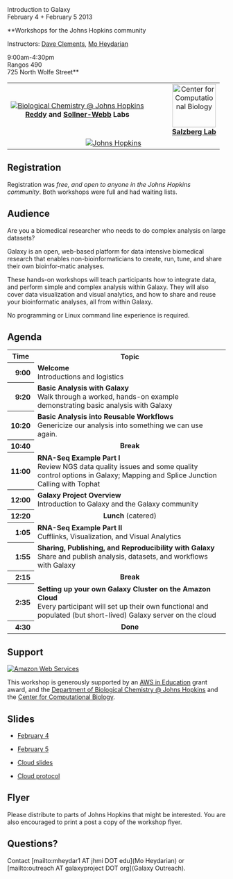 <div class='center'>
<div class='title'>Introduction to Galaxy<br />February 4 + February 5 2013</div>

**Workshops for the Johns Hopkins community

Instructors: [Dave Clements](/src/DaveClements/index.md), [Mo Heydarian](http://epigenetics.jhu.edu/?section=personnelPages&personID=26)

9:00am-4:30pm<br />
Rangos 490<br />
725 North Wolfe Street**

<table>
  <tr>
    <td style=" border: none; text-align: center; vertical-align: middle;"> <a href='http://biolchem.bs.jhmi.edu/'><img src="/src/Images/Logos/JohnsHopkinsBioChem.png" alt="Biological Chemistry @ Johns Hopkins"  /></a><br /><strong><a href='http://biolchem.bs.jhmi.edu/bcmb/Pages/faculty/faculty_detail.aspx?FID=343'>Reddy</a> and <a href='http://biolchem.bs.jhmi.edu/bcmb/Pages/faculty/faculty_detail.aspx?FID=82'>Sollner-Webb</a> Labs</strong> </td>
    <td style=" border: none; text-align: center; vertical-align: middle; width: 10%;"> </td>
    <td style=" border: none; text-align: center; vertical-align: middle;"> <a href='http://ccb.jhu.edu/'><img src="/src/Images/Logos/JohnsHopkinsCCB.png" alt="Center for Computational Biology" height="100" /></a><br /><strong><a href='http://bioinformatics.igm.jhmi.edu/salzberg/Salzberg/Salzberg_Lab_Home.html'>Salzberg Lab</a></strong> </td>
  </tr>
  <tr>
    <td colspan=3 style=" border: none; text-align: center; vertical-align: middle;"> <a href='http://jhmi.edu/'><img src="/src/Images/Logos/JohnsHopkins.png" alt="Johns Hopkins"  /></a> </td>
  </tr>
</table>


</div>

## Registration

Registration was *free, and open to anyone in the Johns Hopkins community*.  Both workshops were full and had waiting lists.

## Audience

Are you a biomedical researcher who needs to do complex analysis on large datasets?

Galaxy is an open, web-based platform for data intensive biomedical research that enables non-bioinformaticians to create, run, tune, and share their own bioinfor-matic analyses.

These hands-on workshops will teach participants how to integrate data, and perform simple and complex analysis within Galaxy.  They will also cover data visualization and visual analytics, and how to share and reuse your bioinformatic analyses, all from within Galaxy.

No programming or Linux command line experience is required.

## Agenda

<table>
  <tr class="th" >
    <th> Time </th>
    <th> Topic </th>
  </tr>
  <tr>
    <th style=" text-align: right;"> 9:00 </th>
    <td> <strong>Welcome</strong><div class='indent'>Introductions and logistics</div> </td>
  </tr>
  <tr>
    <th style=" text-align: right;"> 9:20 </th>
    <td> <strong>Basic Analysis with Galaxy</strong><div class='indent'>Walk through a worked, hands-on example demonstrating basic analysis with Galaxy</div> </td>
  </tr>
  <tr>
    <th style=" text-align: right;"> 10:20 </th>
    <td> <strong>Basic Analysis into Reusable Workflows</strong><div class='indent'>Genericize our analysis into something we can use again.</div> </td>
  </tr>
  <tr>
    <th style=" text-align: right;"> 10:40 </th>
    <td style=" text-align: center;"> <strong>Break</strong> </td>
  </tr>
  <tr>
    <th style=" text-align: right;"> 11:00 </th>
    <td> <strong>RNA-Seq Example Part I</strong><div class='indent'>Review NGS data quality issues and some quality control options in Galaxy; Mapping and Splice Junction Calling with Tophat</div> </td>
  </tr>
  <tr>
    <th style=" text-align: right;"> 12:00 </th>
    <td> <strong>Galaxy Project Overview</strong><div class='indent'>Introduction to Galaxy and the Galaxy community</div> </td>
  </tr>
  <tr>
    <th style=" text-align: right;"> 12:20 </th>
    <td style=" text-align: center;"> <strong>Lunch</strong> (catered) </td>
  </tr>
  <tr>
    <th style=" text-align: right;"> 1:05 </th>
    <td> <strong>RNA-Seq Example Part II</strong><div class='indent'>Cufflinks, Visualization, and Visual Analytics</div> </td>
  </tr>
  <tr>
    <th style=" text-align: right;"> 1:55 </th>
    <td> <strong>Sharing, Publishing, and Reproducibility with Galaxy</strong><div class='indent'>Share and publish analysis, datasets, and workflows with Galaxy</div> </td>
  </tr>
  <tr>
    <th style=" text-align: right;"> 2:15 </th>
    <td style=" text-align: center;"> <strong>Break</strong> </td>
  </tr>
  <tr>
    <th style=" text-align: right;"> 2:35 </th>
    <td> <strong>Setting up your own Galaxy Cluster on the Amazon Cloud</strong><div class='indent'>Every participant will set up their own functional and populated (but short-lived) Galaxy server on the cloud </div> </td>
  </tr>
  <tr>
    <th style=" text-align: right;"> 4:30 </th>
    <td style=" text-align: center;"> <strong>Done</strong> </td>
  </tr>
</table>



## Support

<div class='right'><a href='http://aws.amazon.com/'><img src="/src/Images/Logos/AWSLogo.png" alt="Amazon Web Services" /></a></div>

This workshop is generously supported by an [AWS in Education](http://aws.amazon.com/education/) grant award, and the [Department of Biological Chemistry @ Johns Hopkins](http://biolchem.bs.jhmi.edu/) and the [Center for Computational Biology](http://ccb.jhu.edu/).

## Slides

* [February 4](ATTACHMENT_URLDocuments/Presentations/20130204JohnsHopkinsWorkshop.pdf)
* [February 5](ATTACHMENT_URLDocuments/Presentations/20130205JohnsHopkinsWorkshop.pdf)

* [Cloud slides](ATTACHMENT_URLDocuments/Presentations/201302JohnsHopkinsCloud.pdf)
* [Cloud protocol](ATTACHMENT_URLDocuments/Presentations/201302JohnsHopkinsCloudProtocol.pdf)

## Flyer

<div class='right'><a href='/src/attachment:JohnsHopkinsGalaxy2013.pdf/index.md'><img src="/src/Events/JohnsHopkins2013/JohnsHopkinsGalaxy2013Thumb.png" alt=""  /></a></div>
Please distribute to parts of Johns Hopkins that might be interested.  You are also encouraged to print a post a copy of the workshop flyer.

## Questions?

Contact [mailto:mheydar1 AT jhmi DOT edu](Mo Heydarian) or [mailto:outreach AT galaxyproject DOT org](Galaxy Outreach).

